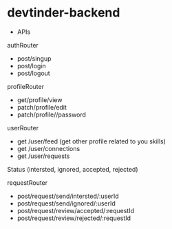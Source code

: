 # devtinder-backend


* APIs

authRouter
- post/singup
- post/login
- post/logout

profileRouter
- get/profile/view
- patch/profile/edit
- patch/profile//password

userRouter
- get /user/feed  (get other profile related to you skills)
- get /user/connections
- get /user/requests

Status (intersted, ignored, accepted, rejected)

requestRouter
- post/request/send/intersted/:userId
- post/request/send/ignored/:userId
- post/request/review/accepted/:requestId
- post/request/review/rejected/:requestId




